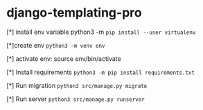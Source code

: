 # django-templating-pro

[*] install env variable python3 -m `pip install --user virtualenv`

[*]create env `python3 -m venv env`

[*] activate env: source env/bin/activate

[*] Install requirements `python3 -m pip install requirements.txt`

[*] Run migration `python3 src/manage.py migrate`

[*] Run server `python3 src/manage.py runserver`

